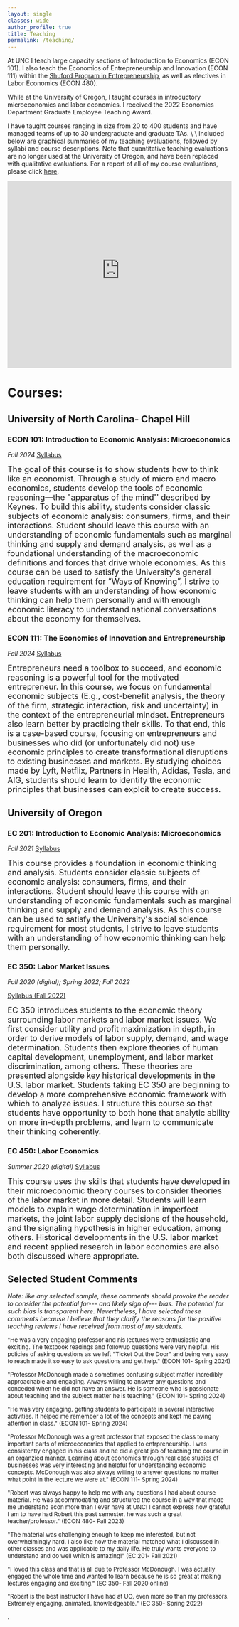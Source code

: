 ```yaml
---
layout: single
classes: wide
author_profile: true
title: Teaching
permalink: /teaching/
---
```


At UNC I teach large capacity sections of Introduction to Economics (ECON 101). I also teach the Economics of Entrepreneurship and Innovation (ECON 111) within the [Shuford Program in Entrepreneurship](https://shuford.unc.edu/), as well as electives in Labor Economics (ECON 480). 

While at the University of Oregon, I taught courses in introductory microeconomics and labor economics. I received the 2022 Economics Department Graduate Employee Teaching Award. 

I have taught courses ranging in size from 20 to 400 students and have managed teams of up to 30 undergraduate and graduate TAs. \\
\\
Included below are graphical summaries of my teaching evaluations, followed by syllabi and course descriptions. Note that quantitative teaching evaluations are no longer used at the University of Oregon, and have been replaced with qualitative evaluations. For a report of all of my course evaluations, please click [here](https://robmcdonough.com/files/reviews_combined.pdf).


<iframe height="420" width="100%" frameborder="no" src="https://robert-mcdonough.shinyapps.io/eval_viz/"> </iframe>

# Courses:

## University of North Carolina- Chapel Hill

### ECON 101: Introduction to Economic Analysis: Microeconomics

*Fall 2024*
[Syllabus](https://robmcdonough.com/files/ECON101_f24.pdf)
<font size="4"><p>
The goal of this course is to show students how to think like an economist. Through a study of micro and macro economics, students develop the tools of economic reasoning—the "apparatus of the mind'' described by Keynes. To build this ability, students consider classic subjects of economic analysis: consumers, firms, and their interactions. Student should leave this course with an understanding of economic fundamentals such as marginal thinking and supply and demand analysis, as well as a foundational understanding of the macroeconomic definitions and forces that drive whole economies. As this course can be used to satisfy the University's general education requirement for “Ways of Knowing”, I strive to leave students with an understanding of how economic thinking can help them personally and with enough economic literacy to understand national conversations about the economy for themselves.
</p></font>

### ECON 111: The Economics of Innovation and Entrepreneurship

*Fall 2024*
[Syllabus](https://robmcdonough.com/files/ECON111_f24.pdf)
<font size="4"><p>
Entrepreneurs need a toolbox to succeed, and economic reasoning is a powerful tool for the motivated entrepreneur. In this course, we focus on fundamental economic subjects (E.g., cost-benefit analysis, the theory of the firm, strategic interaction, risk and uncertainty) in the context of the entrepreneurial mindset. Entrepreneurs also learn better by practicing their skills. To that end, this is a case-based course, focusing on entrepreneurs and businesses who did (or unfortunately did not) use economic principles to create transformational disruptions to existing businesses and markets. By studying choices made by Lyft, Netflix, Partners in Health, Adidas, Tesla, and AIG, students should learn to identify the economic principles that businesses can exploit to create success.
</p></font>

## University of Oregon

### EC 201: Introduction to Economic Analysis: Microeconomics
*Fall 2021*
[Syllabus](https://robmcdonough.com/files/EC201_Fall2021.pdf)
<font size="4"><p>
This course provides a foundation in economic thinking and analysis. Students consider classic subjects of economic analysis: consumers, firms, and their interactions. Student should leave this course with an understanding of economic fundamentals such as marginal thinking and supply and demand analysis. As this course can be used to satisfy the University's social science requirement for most students, I strive to leave students with an understanding of how economic thinking can help them personally.
</p></font>

### EC 350: Labor Market Issues
*Fall 2020 (digital); Spring 2022; Fall 2022*

[Syllabus (Fall 2022)](https://robmcdonough.com/files/EC350_Fall_2022.pdf)
<font size="4"><p>
EC 350 introduces students to the economic theory surrounding labor markets and labor market issues. We first consider utility and profit maximization in depth, in order to derive models of labor supply, demand, and wage determination. Students then explore theories of human capital development, unemployment, and labor market discrimination, among others. These theories are presented alongside key historical developments in the U.S. labor market. Students taking EC 350 are beginning to develop a more comprehensive economic framework with which to analyze issues. I structure this course so that students have opportunity to both hone that analytic ability on more in-depth problems, and learn to communicate their thinking coherently.
</p></font>


### EC 450: Labor Economics
*Summer 2020 (digital)*
[Syllabus](https://robmcdonough.com/files/EC450_Summer_2020.pdf)
<font size="4"><p>
This course uses the skills that students have developed in their microeconomic theory courses to consider theories of the labor market in more detail. Students will learn models to explain wage determination in imperfect markets, the joint labor supply decisions of the household, and the signaling hypothesis in higher education, among others. Historical developments in the U.S. labor market and recent applied research in labor economics are also both discussed where appropriate. 
</p></font>

## Selected Student Comments
*Note: like any selected sample, these comments should provoke the reader to consider the potential for--- and likely sign of--- bias. The potential for such bias is transparent here. Nevertheless, I have selected these comments because I believe that they clarify the reasons for the positive teaching reviews I have received from most of my students.*
<font size="2"><p>
"He was a very engaging professor and his lectures were enthusiastic and exciting. The textbook readings and followup questions were very helpful. His policies of asking
questions as we left "Ticket Out the Door" and being very easy to reach made it so easy to ask questions and get help." (ECON 101- Spring 2024)
</p></font>

<font size="2"><p>
"Professor McDonough made a sometimes confusing subject matter incredibly approachable and engaging. Always willing to answer any questions and conceded when he did
not have an answer. He is someone who is passionate about teaching and the subject matter he is teaching." (ECON 101- Spring 2024)
</p></font>

<font size="2"><p>
"He was very engaging, getting students to participate in several interactive activities. It helped me remember a lot of the concepts and kept me paying attention in class." (ECON 101- Spring 2024)
</p></font>

<font size="2"><p>
"Professor McDonough was a great professor that exposed the class to many important parts of microeconomics that applied to entrpreneurship. I was consistently engaged in
his class and he did a great job of teaching the course in an organzied manner. Learning about economics through real case studies of businesses was very interesting and
helpful for understanding economic concepts. McDonough was also always willing to answer questions no matter what point in the lecture we were at." (ECON 111- Spring 2024)
</p></font>

<font size="2"><p>
"Robert was always happy to help me with any questions I had about course material. He was accommodating and structured the course in a way that made me understand econ
more than I ever have at UNC! I cannot express how grateful I am to have had Robert this past semester, he was such a great teacher/professor." (ECON 480- Fall 2023)
</p></font>

<font size="2"><p>
"The material was challenging enough to keep me interested, but not overwhelmingly hard. I also like how the material matched what I discussed in other classes and was applicable to my daily life. He truly wants everyone to understand and do well which is amazing!" (EC 201- Fall 2021)
</p></font>
<font size="2"><p>
"I loved this class and that is all due to Professor McDonough. I was actually engaged the whole time and wanted to learn because he is so great at making lectures engaging and exciting." (EC 350- Fall 2020 online)
</p></font>
<font size="2"><p>
"Robert is the best instructor I have had at UO, even more so than my professors. Extremely engaging, animated, knowledgeable." (EC 350- Spring 2022)
</p></font>


.
